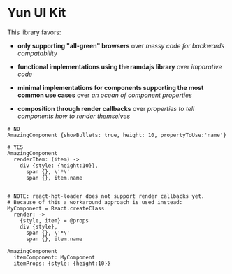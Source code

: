 # Yun UI Kit

This library favors:

* **only supporting "all-green" browsers**
over *messy code for backwards compatability*

* **functional implementations using the ramdajs library**
over *imparative code*

* **minimal implementations for components supporting the most common use cases**
over *an ocean of component properties*

* **composition through render callbacks**
over *properties to tell components how to render themselves*

```
# NO
AmazingComponent {showBullets: true, height: 10, propertyToUse:'name'}

# YES
AmazingComponent
  renderItem: (item) ->
    div {style: {height:10}},
      span {}, \'*\'
      span {}, item.name


# NOTE: react-hot-loader does not support render callbacks yet.
# Because of this a workaround approach is used instead:
MyComponent = React.createClass
  render: ->
    {style, item} = @props
    div {style},
      span {}, \'*\'
      span {}, item.name

AmazingComponent
  itemComponent: MyComponent
  itemProps: {style: {height:10}}
```


